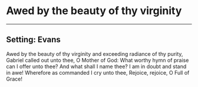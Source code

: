 # Awed by the beauty of thy virginity

***

## Setting: Evans

Awed by the beauty of thy virginity
and exceeding radiance of thy purity,
Gabriel called out unto thee,
O Mother of God: 
What worthy hymn of praise can I offer unto thee?
And what shall I name thee?
I am in doubt and stand in awe!
Wherefore as commanded I cry unto thee,
Rejoice, rejoice, O Full of Grace!